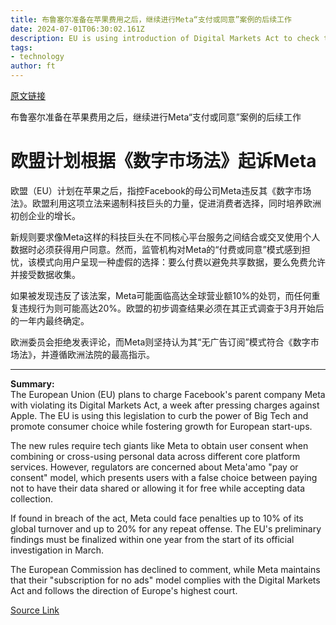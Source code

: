 ```yaml
---
title: 布鲁塞尔准备在苹果费用之后，继续进行Meta“支付或同意”案例的后续工作
date: 2024-07-01T06:30:02.161Z
description: EU is using introduction of Digital Markets Act to check the power of Big Tech
tags: 
- technology
author: ft
---
```


[原文链接](https://ft.com/content/5cc390b0-2d0c-43ba-812d-d3050a58b152)

布鲁塞尔准备在苹果费用之后，继续进行Meta“支付或同意”案例的后续工作

# 欧盟计划根据《数字市场法》起诉Meta

欧盟（EU）计划在苹果之后，指控Facebook的母公司Meta违反其《数字市场法》。欧盟利用这项立法来遏制科技巨头的力量，促进消费者选择，同时培养欧洲初创企业的增长。

新规则要求像Meta这样的科技巨头在不同核心平台服务之间结合或交叉使用个人数据时必须获得用户同意。然而，监管机构对Meta的“付费或同意”模式感到担忧，该模式向用户呈现一种虚假的选择：要么付费以避免共享数据，要么免费允许并接受数据收集。

如果被发现违反了该法案，Meta可能面临高达全球营业额10%的处罚，而任何重复违规行为则可能高达20%。欧盟的初步调查结果必须在其正式调查于3月开始后的一年内最终确定。

欧洲委员会拒绝发表评论，而Meta则坚持认为其“无广告订阅”模式符合《数字市场法》，并遵循欧洲法院的最高指示。

---

 **Summary:**  
The European Union (EU) plans to charge Facebook's parent company Meta with violating its Digital Markets Act, a week after pressing charges against Apple. The EU is using this legislation to curb the power of Big Tech and promote consumer choice while fostering growth for European start-ups.  

The new rules require tech giants like Meta to obtain user consent when combining or cross-using personal data across different core platform services. However, regulators are concerned about Meta'amo "pay or consent" model, which presents users with a false choice between paying not to have their data shared or allowing it for free while accepting data collection.  

If found in breach of the act, Meta could face penalties up to 10% of its global turnover and up to 20% for any repeat offense. The EU's preliminary findings must be finalized within one year from the start of its official investigation in March.  

The European Commission has declined to comment, while Meta maintains that their "subscription for no ads" model complies with the Digital Markets Act and follows the direction of Europe's highest court.

[Source Link](https://ft.com/content/5cc390b0-2d0c-43ba-812d-d3050a58b152)

